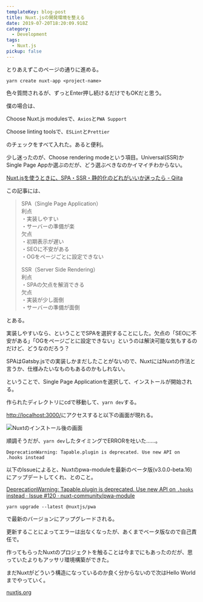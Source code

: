 ```yaml
---
templateKey: blog-post
title: Nuxt.jsの開発環境を整える
date: 2019-07-20T18:20:09.918Z
category:
  - Development
tags:
  - Nuxt.js
pickup: false
---
```

とりあえずこのページの通りに進める。

```
yarn create nuxt-app <project-name>
```

色々質問されるが、ずっとEnter押し続けるだけでもOKだと思う。

僕の場合は、

Choose Nuxt.js modulesで、`Axios`と`PWA Support`

Choose linting toolsで、`ESLint`と`Prettier`

のチェックをすべて入れた。あると便利。

少し迷ったのが、Choose rendering modeという項目。Universal(SSR)かSingle Page Appか選ぶのだが、どう選ぶべきなのかイマイチわからない。

[Nuxt.jsを使うときに、SPA・SSR・静的化のどれがいいか迷ったら - Qiita](https://qiita.com/nishinoshake/items/f42e2f03663b00b5886d)

この記事には、

> SPA（Single Page Application）\
> 利点\
> ・実装しやすい\
> ・サーバーの準備が楽\
> 欠点\
> ・初期表示が遅い\
> ・SEOに不安がある\
> ・OGをページごとに設定できない
>
> SSR（Server Side Rendering）\
> 利点\
> ・SPAの欠点を解消できる\
> 欠点\
> ・実装が少し面倒\
> ・サーバーの準備が面倒

とある。

実装しやすいなら、ということでSPAを選択することにした。欠点の「SEOに不安がある」「OGをページごとに設定できない」というのは解決可能な気もするのだけど、どうなのだろう？

SPAはGatsby.jsでの実装しかまだしたことがないので、NuxtにはNuxtの作法と言うか、仕様みたいなものもあるのかもしれない。

ということで、Single Page Applicationを選択して、インストールが開始される。

作られたディレクトリにcdで移動して、`yarn dev`する。

<http://localhost:3000/>にアクセスすると以下の画面が現れる。

![Nuxtのインストール後の画面](/スクリーンショット-2019-07-21-2.44.05.png)

順調そうだが、`yarn dev`したタイミングでERRORを吐いた......。

```
DeprecationWarning: Tapable.plugin is deprecated. Use new API on .hooks instead
```

以下のIssueによると、Nuxtのpwa-moduleを最新のベータ版(v3.0.0-beta.16)にアップデートしてくれ、とのこと。

[DeprecationWarning: Tapable.plugin is deprecated. Use new API on `.hooks` instead · Issue #120 · nuxt-community/pwa-module](https://github.com/nuxt-community/pwa-module/issues/120)

```
yarn upgrade --latest @nuxtjs/pwa
```

で最新のバージョンにアップグレードされる。

更新することによってエラーは出なくなったが、あくまでベータ版なので自己責任で。

作ってもらったNuxtのプロジェクトを触ることは今までにもあったのだが、思っていたよりもアッサリ環境構築ができた。

まだNuxtがどういう構造になっているのか良く分からないので次はHello Worldまでやっていく。

[nuxtjs.org](https://ja.nuxtjs.org/examples/)
